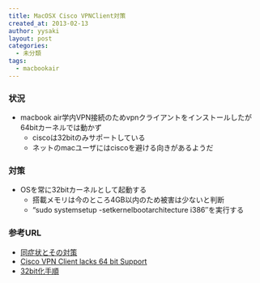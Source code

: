```yaml
---
title: MacOSX Cisco VPNClient対策
created_at: 2013-02-13
author: yysaki
layout: post
categories:
  - 未分類
tags:
  - macbookair
---
```

### 状況

*   macbook air学内VPN接続のためvpnクライアントをインストールしたが64bitカーネルでは動かず 
    *   ciscoは32bitのみサポートしている
    *   ネットのmacユーザにはciscoを避ける向きがあるようだ

### 対策

*   OSを常に32bitカーネルとして起動する 
    *   搭載メモリは今のところ4GB以内のため被害は少ないと判断
    *   &#8220;sudo systemsetup -setkernelbootarchitecture i386&#8243;を実行する

### 参考URL

*   [同症状とその対策][1]
*   [Cisco VPN Client lacks 64 bit Support][2]
*   [32bit化手順][3]

 [1]: http://forums.macrumors.com/archive/index.php/t-1110046.html
 [2]: https://discussions.apple.com/thread/3077376?start=0&tstart=0
 [3]: http://support.apple.com/kb/HT3773?viewlocale=ja_JP
